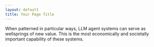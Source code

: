 ```yaml
---
layout: default
title: Your Page Title
---
```


When patterned in particular ways, LLM agent systems can serve as wellsprings of new value.  This is the most economically and societally important capability of these systems.
